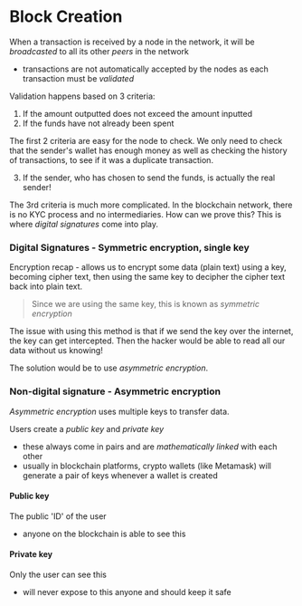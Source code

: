 # Block Creation

When a transaction is received by a node in the network, it will be *broadcasted* to all its other _peers_ in the network
- transactions are not automatically accepted by the nodes as each transaction must be _validated_

Validation happens based on 3 criteria:
1) If the amount outputted does not exceed the amount inputted
2) If the funds have not already been spent

The first 2 criteria are easy for the node to check. We only need to check that the sender's wallet has enough money as well as checking the history of transactions, to see if it was a duplicate transaction.

3) If the sender, who has chosen to send the funds, is actually the real sender!

The 3rd criteria is much more complicated. In the blockchain network, there is no KYC process and no intermediaries. How can we prove this? This is where *digital signatures* come into play.

### Digital Signatures - Symmetric encryption, single key

Encryption recap - allows us to encrypt some data (plain text) using a key, becoming cipher text, then using the same key to decipher the cipher text back into plain text.

> Since we are using the same key, this is known as _symmetric encryption_

The issue with using this method is that if we send the key over the internet, the key can get intercepted. Then the hacker would be able to read all our data without us knowing!

The solution would be to use *asymmetric encryption*.

### Non-digital signature - Asymmetric encryption

*Asymmetric encryption* uses multiple keys to transfer data.

Users create a *public key* and *private key*
- these always come in pairs and are _mathematically linked_ with each other
- usually in blockchain platforms, crypto wallets (like Metamask) will generate a pair of keys whenever a wallet is created

#### Public key

The public 'ID' of the user
- anyone on the blockchain is able to see this

#### Private key
Only the user can see this
- will never expose to this anyone and should keep it safe

